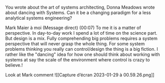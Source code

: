 You wrote about the art of systems architecting, Donna Meadows wrote about dancing with Systems. Can it be a changing paradigm for a less analytical systems engineering?

Mark Maier à moi (Message direct) (00:07)
To me it is a matter of perspective. In day-to-day work I spend a lot of time on the science part. But design is a mix. Fully comprehending big problems requires a system perspective that will never grasp the whole thing. For some system problems thinking you really can control/design the thing is a big fiction. I rather like the "dancing" idea for how one should think about working with systems at say the scale of the environment where control is crazy to believe.!


Look at Mark comment 
![[Capture d’écran 2023-01-29 à 00.59.26.png]]